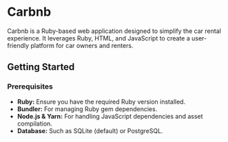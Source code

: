 # Carbnb

Carbnb is a Ruby-based web application designed to simplify the car rental experience. It leverages Ruby, HTML, and JavaScript to create a user-friendly platform for car owners and renters.

## Getting Started

### Prerequisites
- **Ruby:** Ensure you have the required Ruby version installed.
- **Bundler:** For managing Ruby gem dependencies.
- **Node.js & Yarn:** For handling JavaScript dependencies and asset compilation.
- **Database:** Such as SQLite (default) or PostgreSQL.
